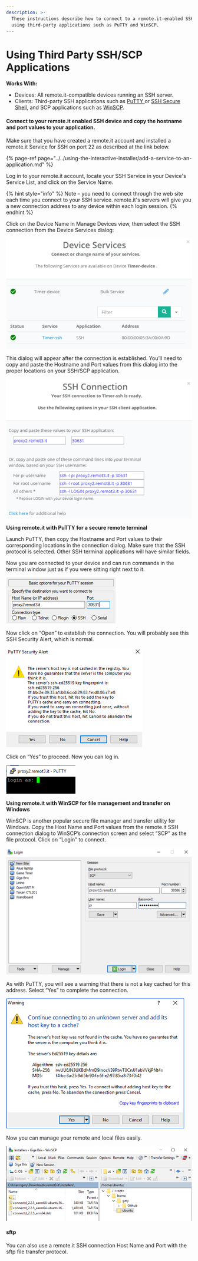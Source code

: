 ```yaml
---
description: >-
  These instructions describe how to connect to a remote.it-enabled SSH service
  using third-party applications such as PuTTY and WinSCP.
---
```


# Using Third Party SSH/SCP Applications

**Works With:**

* Devices: All remote.it-compatible devices running an SSH server.
* Clients: Third-party SSH applications such as [PuTTY ](http://www.chiark.greenend.org.uk/~sgtatham/putty/)or [SSH Secure Shell](http://ccm.net/download/download-1423-ssh-secure-shell), and SCP applications such as [WinSCP](http://winscp.net/eng/index.php).

#### Connect to your remote.it enabled SSH device and copy the hostname and port values to your application.

Make sure that you have created a remote.it account and installed a remote.it Service  for SSH on port 22 as described at the link below.

{% page-ref page="../../using-the-interactive-installer/add-a-service-to-an-application.md" %}

Log in to your remote.it account, locate your SSH Service in your Device's Service List, and click on the Service Name.

{% hint style="info" %}
Note – you need to connect through the web site each time you connect to your SSH service.  remote.it's servers will give you a new connection address to any device within each login session.
{% endhint %}

Click on the Device Name in Manage Devices view, then select the SSH connection from the Device Services dialog:

![](../../../.gitbook/assets/image.png)

This dialog will appear after the connection is established.  You’ll need to copy and paste the Hostname and Port values from this dialog into the proper locations on your SSH/SCP application. 

![](../../../.gitbook/assets/image%20%2871%29.png)

**Using remote.it with PuTTY for a secure remote terminal**

Launch PuTTY, then copy the Hostname and Port values to their corresponding locations in the connection dialog.  Make sure that the SSH protocol is selected.  Other SSH terminal applications will have similar fields.

Now you are connected to your device and can run commands in the terminal window just as if you were sitting right next to it.

![](../../../.gitbook/assets/image%20%2819%29.png)

Now click on “Open” to establish the connection.  You will probably see this SSH Security Alert, which is normal. 

![](../../../.gitbook/assets/image%20%2828%29.png)

Click on “Yes” to proceed.  Now you can log in.

![](../../../.gitbook/assets/image%20%2861%29.png)

**Using remote.it with WinSCP for file management and transfer on Windows**

WinSCP is another popular secure file manager and transfer utility for Windows.  Copy the Host Name and Port values from the remote.it SSH connection dialog to WinSCP’s connection screen and select “SCP” as the file protocol.  Click on “Login” to connect.

![](../../../.gitbook/assets/image%20%28147%29.png)

As with PuTTY, you will see a warning that there is not a key cached for this address.  Select “Yes” to complete the connection.

![](../../../.gitbook/assets/image%20%28118%29.png)

Now you can manage your remote and local files easily.

![](../../../.gitbook/assets/image%20%28148%29.png)

#### sftp

You can also use a remote.it SSH connection Host Name and Port with the sftp file transfer protocol.

